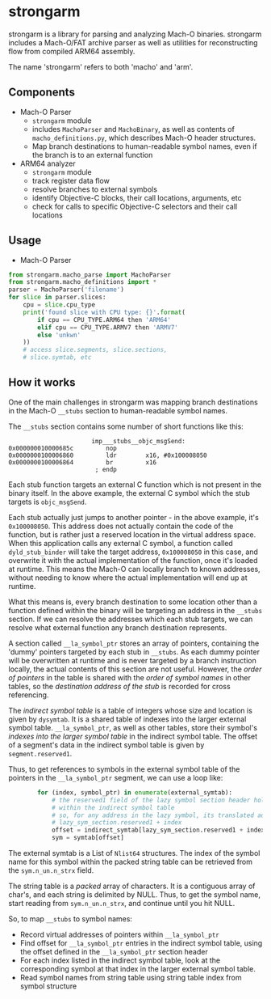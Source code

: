 strongarm
============

strongarm is a library for parsing and analyzing Mach-O binaries.
strongarm includes a Mach-O/FAT archive parser as well as utilities for reconstructing flow from compiled ARM64 assembly.

The name 'strongarm' refers to both 'macho' and 'arm'.

Components
---------
* Mach-O Parser
    - `strongarm` module
    - includes `MachoParser` and `MachoBinary`,
    as well as contents of `macho_definitions.py`,
    which describes Mach-O header structures.
    - Map branch destinations to human-readable symbol names, even if the branch is to an external function
* ARM64 analyzer
    - `strongarm` module
    - track register data flow
    - resolve branches to external symbols
    - identify Objective-C blocks, their call locations,
    arguments, etc
    - check for calls to specific Objective-C selectors and their call locations
    
Usage
--------------
* Mach-O Parser

```python
from strongarm.macho_parse import MachoParser
from strongarm.macho_definitions import *
parser = MachoParser('filename')
for slice in parser.slices:
    cpu = slice.cpu_type
    print('found slice with CPU type: {}'.format(
        if cpu == CPU_TYPE.ARM64 then 'ARM64' 
        elif cpu == CPU_TYPE.ARMV7 then 'ARMV7'
        else 'unkwn'
    ))
    # access slice.segments, slice.sections,
    # slice.symtab, etc 
```
    
How it works
--------------

One of the main challenges in strongarm was mapping branch destinations in the Mach-O `__stubs` section to 
human-readable symbol names.

The `__stubs` section contains some number of short functions like this:

```
                       imp___stubs__objc_msgSend:
0x000000010000685c         nop
0x0000000100006860         ldr        x16, #0x100008050
0x0000000100006864         br         x16
                        ; endp
```

Each stub function targets an external C function which is not present in the binary itself. In the above example,
the external C symbol which the stub targets is `objc_msgSend`.

Each stub actually just jumps to another pointer - in the above example, it's `0x100008050`. This address
does not actually contain the code of the function, but is rather just a reserved location in the virtual
address space. When this application calls any external C symbol, a function called `dyld_stub_binder` will
take the target address, `0x100008050` in this case, and overwrite it with the actual implementation of the function,
once it's loaded at runtime. This means the Mach-O can locally branch to known addresses, without needing
to know where the actual implementation will end up at runtime. 

What this means is, every branch destination to some location other than a function defined within the binary
will be targeting an address in the `__stubs` section. If we can resolve the addresses which each stub targets,
we can resolve what external function any branch destination represents.

A section called `__la_symbol_ptr` stores an array of pointers, containing the 'dummy' pointers targeted by each
stub in `__stubs`. As each dummy pointer will be overwritten at runtime and is never targeted by a branch instruction
locally, the actual contents of this section are not useful. However, the _order of pointers_ in the table is
shared with the _order of symbol names_ in other tables, so the _destination address of the stub_ is recorded for 
cross referencing.

The _indirect symbol table_ is a table of integers whose size and location is given by `dysymtab`. 
It is a shared table of indexes into the larger external symbol table. `__la_symbol_ptr`, as well as other tables,
store their symbol's _indexes into the larger symbol table_ in the indirect symbol table. The offset of a segment's
data in the indirect symbol table is given by `segment.reserved1`.

Thus, to get references to symbols in the external symbol table of the pointers in the `__la_symbol_ptr` segment,
we can use a loop like:
```python
        for (index, symbol_ptr) in enumerate(external_symtab):
            # the reserved1 field of the lazy symbol section header holds the starting index of this table's entries,
            # within the indirect symbol table
            # so, for any address in the lazy symbol, its translated address into the indirect symbol table is:
            # lazy_sym_section.reserved1 + index
            offset = indirect_symtab[lazy_sym_section.reserved1 + index]
            sym = symtab[offset]
```

The external symtab is a List of `Nlist64` structures. The index of the symbol name for this symbol within the 
packed string table can be retrieved from the `sym.n_un.n_strx` field.

The string table is a _packed_ array of characters. It is a contiguous array of char's, and each string is delimited 
by NULL. Thus, to get the symbol name, start reading from `sym.n_un.n_strx`, and continue until you hit NULL.

So, to map `__stubs` to symbol names:
* Record virtual addresses of pointers within `__la_symbol_ptr`
* Find offset for `__la_symbol_ptr` entries in the indirect symbol table,
  using the offset defined in the `__la_symbol_ptr` section header 
* For each index listed in the indirect symbol table, look at the corresponding symbol at that index in the larger
  external symbol table.
* Read symbol names from string table using string table index from symbol structure

